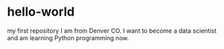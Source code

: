 # hello-world
my first repository
I am from Denver CO.
I want to become a data scientist and am learning Python programming now.
